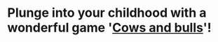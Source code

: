 # Plunge into your childhood with a wonderful game '[Cows and bulls](https://alinasidorova28-cows-and-bulls.herokuapp.com/)'!
